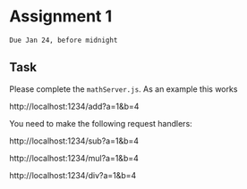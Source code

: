 # Assignment 1
`Due Jan 24, before midnight`

## Task

Please complete the `mathServer.js`. As an example this works

http://localhost:1234/add?a=1&b=4

You need to make the following request handlers:

http://localhost:1234/sub?a=1&b=4

http://localhost:1234/mul?a=1&b=4

http://localhost:1234/div?a=1&b=4
